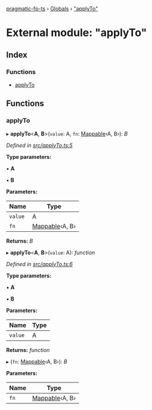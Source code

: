 [pragmatic-fp-ts](../README.md) › [Globals](../globals.md) › ["applyTo"](_applyto_.md)

# External module: "applyTo"

## Index

### Functions

* [applyTo](_applyto_.md#applyto)

## Functions

###  applyTo

▸ **applyTo**<**A**, **B**>(`value`: A, `fn`: [Mappable](_types_.md#mappable)‹A, B›): *B*

*Defined in [src/applyTo.ts:5](https://github.com/hermann-p/pragmatic-fp-ts/blob/0abe0d4/src/applyTo.ts#L5)*

**Type parameters:**

▪ **A**

▪ **B**

**Parameters:**

Name | Type |
------ | ------ |
`value` | A |
`fn` | [Mappable](_types_.md#mappable)‹A, B› |

**Returns:** *B*

▸ **applyTo**<**A**, **B**>(`value`: A): *function*

*Defined in [src/applyTo.ts:6](https://github.com/hermann-p/pragmatic-fp-ts/blob/0abe0d4/src/applyTo.ts#L6)*

**Type parameters:**

▪ **A**

▪ **B**

**Parameters:**

Name | Type |
------ | ------ |
`value` | A |

**Returns:** *function*

▸ (`fn`: [Mappable](_types_.md#mappable)‹A, B›): *B*

**Parameters:**

Name | Type |
------ | ------ |
`fn` | [Mappable](_types_.md#mappable)‹A, B› |
